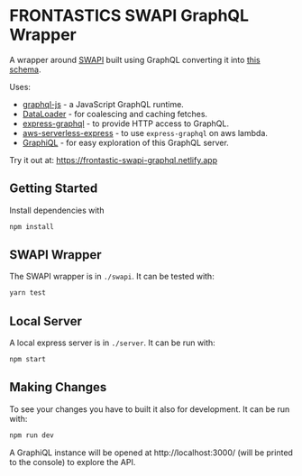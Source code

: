 FRONTASTICS SWAPI GraphQL Wrapper
=====================

A wrapper around [SWAPI](http://swapi.dev) built using GraphQL converting it into [this schema](schema.graphql).

Uses:

* [graphql-js](https://github.com/graphql/graphql-js) - a JavaScript GraphQL runtime.
* [DataLoader](https://github.com/graphql/dataloader) - for coalescing and caching fetches.
* [express-graphql](https://github.com/graphql/express-graphql) - to provide HTTP access to GraphQL.
* [aws-serverless-express](https://github.com/awslabs/aws-serverless-express) - to use `express-graphql` on aws lambda.
* [GraphiQL](https://github.com/graphql/graphiql) - for easy exploration of this GraphQL server.

Try it out at: https://frontastic-swapi-graphql.netlify.app

## Getting Started

Install dependencies with

```sh
npm install
```

## SWAPI Wrapper

The SWAPI wrapper is in `./swapi`. It can be tested with:

```sh
yarn test
```

## Local Server

A local express server is in `./server`. It can be run with:

```sh
npm start
```

## Making Changes

To see your changes you have to built it also for development. It can be run with:

```sh
npm run dev
```

A GraphiQL instance will be opened at http://localhost:3000/ (will be printed to the console) to explore the API.

